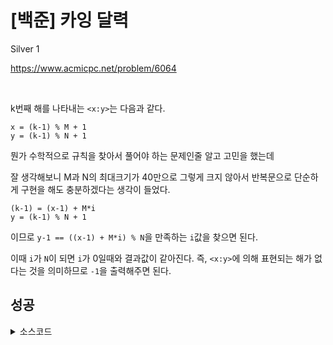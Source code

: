 # [백준] 카잉 달력

Silver 1

https://www.acmicpc.net/problem/6064

<br>

k번째 해를 나타내는 `<x:y>`는 다음과 같다.
```
x = (k-1) % M + 1
y = (k-1) % N + 1
```

뭔가 수학적으로 규칙을 찾아서 풀어야 하는 문제인줄 알고 고민을 했는데

잘 생각해보니 M과 N의 최대크기가 40만으로 그렇게 크지 않아서 반복문으로 단순하게 구현을 해도 충분하겠다는 생각이 들었다.

```
(k-1) = (x-1) + M*i
y = (k-1) % N + 1
```
이므로 `y-1 == ((x-1) + M*i) % N`을 만족하는 `i`값을 찾으면 된다.

이때 `i`가 `N`이 되면 `i`가 0일때와 결과값이 같아진다. 즉, `<x:y>`에 의해 표현되는 해가 없다는 것을 의미하므로 `-1`을 출력해주면 된다.


## 성공

<details><summary> 소스코드 </summary>

```java
import java.io.*;
import java.util.*;

class Solution {

    int f(int M, int N, int x, int y) {
        x--;
        y--;

        for (int i = 0; i < N; i++) {
            if ((x + i * M) % N == y) return (x + i * M + 1);
        }
        return -1;
    }

    public void solution() throws Exception {
        BufferedReader br = new BufferedReader(new InputStreamReader(System.in));
        BufferedWriter bw = new BufferedWriter(new OutputStreamWriter(System.out));

        int T = Integer.parseInt(br.readLine());
        for (int test = 0; test < T; test++) {
            StringTokenizer st = new StringTokenizer(br.readLine());
            int M = Integer.parseInt(st.nextToken());
            int N = Integer.parseInt(st.nextToken());
            int x = Integer.parseInt(st.nextToken());
            int y = Integer.parseInt(st.nextToken());
            bw.write(Integer.toString(f(M, N, x, y)) + '\n');
        }

        br.close();
        bw.close();
    }
}

public class Main {
    public static void main(String[] args) throws Exception {
        new Solution().solution();
    }
}
```

</details>